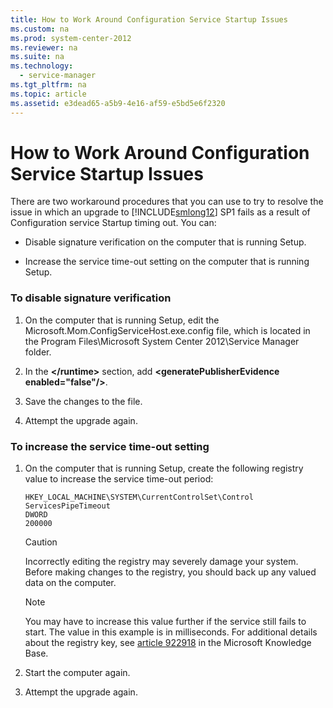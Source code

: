 ```yaml
---
title: How to Work Around Configuration Service Startup Issues
ms.custom: na
ms.prod: system-center-2012
ms.reviewer: na
ms.suite: na
ms.technology: 
  - service-manager
ms.tgt_pltfrm: na
ms.topic: article
ms.assetid: e3dead65-a5b9-4e16-af59-e5bd5e6f2320
---
```

# How to Work Around Configuration Service Startup Issues
There are two workaround procedures that you can use to try to resolve the issue in which an upgrade to [!INCLUDE[smlong12](Token/smlong12_md.md)] SP1 fails as a result of Configuration service Startup timing out. You can:

-   Disable signature verification on the computer that is running Setup.

-   Increase the service time\-out setting on the computer that is running Setup.

### To disable signature verification

1.  On the computer that is running Setup, edit the Microsoft.Mom.ConfigServiceHost.exe.config file, which is located in the Program Files\\Microsoft System Center 2012\\Service Manager folder.

2.  In the **<runtime><\/runtime>** section, add **<generatePublisherEvidence enabled\="false"\/>**.

3.  Save the changes to the file.

4.  Attempt the upgrade again.

### To increase the service time\-out setting

1.  On the computer that is running Setup, create the following registry value to increase the service time\-out period:

    ```
    HKEY_LOCAL_MACHINE\SYSTEM\CurrentControlSet\Control 
    ServicesPipeTimeout
    DWORD
    200000

    ```

    > [!CAUTION]
    > Incorrectly editing the registry may severely damage your system. Before making changes to the registry, you should back up any valued data on the computer.

    > [!NOTE]
    > You may have to increase this value further if the service still fails to start. The value in this example is in milliseconds. For additional details about the registry key, see [article 922918](http://go.microsoft.com/fwlink/p/?LinkId=207191) in the Microsoft Knowledge Base.

2.  Start the computer again.

3.  Attempt the upgrade again.


